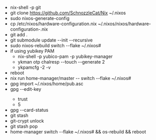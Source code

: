 - nix-shell -p git
- git clone <https://github.com/SchnozzleCat/Nix> ~/.nixos
- sudo nixos-generate-config
- cp /etc/nixos/hardware-configuration.nix ~/.nixos/nixos/hardware-configuration-<hostname>.nix
- git add .
- git submodule update --init --recursive
- sudo nixos-rebuild switch --flake ~/.nixos#<hostname>
- if using yubikey PAM
  - nix-shell -p yubico-pam -p yubikey-manager
  - ykman otp chalresp --touch --generate 2
  - ykpamcfg -2 -v
- reboot
- nix run home-manager/master -- switch --flake ~/.nixos#<hostname>
- gpg import ~/.nixos/home/pub.asc
- gpg --edit-key <KEY>
  - trust
  - 5
- gpg --card-status
- git stash
- git-crypt unlock
- git stash pop
- home-manager switch --flake ~/.nixos#<hostname> && os-rebuild && reboot
